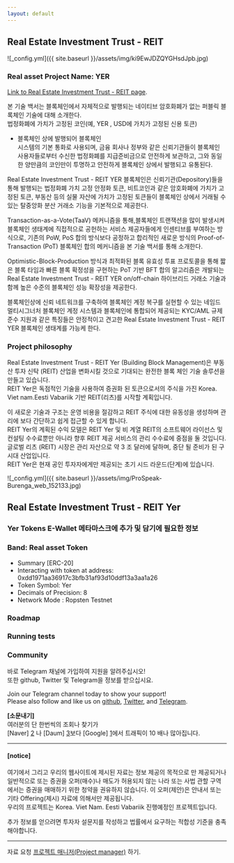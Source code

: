 ```yaml
---
layout: default
---
```


## Real Estate Investment Trust - REIT
![_config.yml]({{ site.baseurl }}/assets/img/ki9EwJDZQYGHsdJpb.jpg)    
### Real asset Project Name: YER

[Link to Real Estate Investment Trust - REIT page](./another-page.html).

본 기술 백서는 블록체인에서 자체적으로 발행되는 네이티브 암호화폐가 없는 퍼블릭 블록체인 기술에 대해 소개한다.    
법정화폐에 가치가 고정된 코인(예, YER , USD에 가치가 고정된 신용 토큰)

 - 블록체인 상에 발행되어 블록체인  
시스템의 기본 통화로 사용되며, 금융 회사나 정부와 같은 신뢰기관들이 블록체인 사용자들로부터 수신한 법정화폐를
지급준비금으로 안전하게 보관하고, 그와 동일한 양만큼의 코인만이 투명하고 안전하게 블록체인 상에서 발행되고
유통된다. 

Real Estate Investment Trust - REIT YER 블록체인은 신뢰기관(Depository)들을 통해 발행되는 법정화폐 가치 고정 안정화 토큰,
비트코인과 같은 암호화폐에 가치가 고정된 토큰, 부동산 등의 실물 자산에 가치가 고정된 토큰들이 블록체인 상에서
거래될 수 있는 탈중앙화 분산 거래소 기능을 기본적으로 제공한다. 

Transaction-as-a-Vote(TaaV) 메커니즘을 통해,블록체인 트랜잭션을 많이 발생시켜 블록체인 생태계에 직접적으로 공헌하는 서비스 제공자들에게 인센티브를
부여하는 방식으로, 기존의 PoW, PoS 합의 방식보다 공정하고 합리적인 새로운 방식의 Proof-of-Transaction (PoT)
블록체인 합의 메커니즘을 본 기술 백서를 통해 소개한다.  
   
Optimistic-Block-Production 방식과 최적화된 블록 유효성 투표 프로토콜을 통해 짧은 블록 타임과 빠른 블록 확정성을 구현하는 PoT 기반 BFT 합의 
알고리즘은  개발되는 Real Estate Investment Trust - REIT YER on/off-chain 하이브리드 거래소 기술과 함께 높은 수준의 블록체인 성능 확장성을 제공한다. 

블록체인상에 신뢰 네트워크를 구축하여 블록체인 계정 복구를 실현할 수 있는 네임드 멀티시그너처 블록체인 계정 시스템과
블록체인에 통합되어 제공되는 KYC/AML 규제준수 지원과 같은 특징들은 안정적이고 견고한 Real Estate Investment Trust - REIT YER 블록체인
생태계를 가능케 한다.  

### Project philosophy
Real Estate Investment Trust - REIT Yer (Building Block Management)은 부동산 투자 신탁 (REIT) 산업을 변화시킬 것으로 기대되는 완전한 블록 체인 기술 솔루션을 만들고 있습니다.     
REIT Yer은 독점적인 기술을 사용하여 증권화 된 토큰으로서의 주식을 가진 Korea. Viet nam.Eesti Vabariik  기반 REIT(리츠)를 시작할 계획입니다.  
 
이 새로운 기술과 구조는 운영 비용을 절감하고 REIT 주식에 대한 유동성을 생성하며 관리에 보다 간단하고 쉽게 접근할 수 있게 합니다.     
REIT Yer의 계획된 수익 모델은 REIT Yer 및 비 계열 REIT의 소프트웨어 라이선스 및 컨설팅 수수료뿐만 아니라 향후 REIT 제공 서비스의 관리 수수료에 
중점을 둘 것입니다.   
글로벌 리츠 (REIT) 시장은 관리 자산으로 약 3 조 달러에 달하며, 중단 될 준비가 된 구시대 산업입니다.   
REIT Yer은 현재 공인 투자자에게만 제공되는 초기 시드 라운드(단계)에 있습니다.  


![_config.yml]({{ site.baseurl }}/assets/img/ProSpeak-Burenga_web_152133.jpg) 

## Real Estate Investment Trust - REIT Yer
### Yer Tokens E-Wallet 메타마스크에 추가 및 담기에 필요한 정보 

### Band: Real asset Token
- Summary [ERC-20]
- Interacting with token at address:   
  0xdd1971aa36917c3bfb31af93d10ddf13a3aa1a26 
- Token Symbol: Yer   
- Decimals of Precision: 8  
- Network Mode : Ropsten Testnet  


### Roadmap




### Running tests

### Community
바로 Telegram 채널에 가입하여 지원을 알려주십시오!  
또한 github, Twitter 및 Telegram을 정보를 받으십시요.

Join our Telegram channel today to show your support!   
Please also follow and like us on [github](https://github.com/wooriapt "github"), [Twitter](https://twitter.com/wooriapt79 "Twitter"), and [Telegram](https://t.me/cubeon "Telegram").  

**[소문내기]**  
여러분의 단 한번씩의 조회나 찾기가  
[Naver] [2] 나 [Daum] [3]보다 [Google] [1]에서 트래픽이 10 배나 많아집니다. 

-------------------------------  

  [1]: http://google.com/     "Google"  
  [2]: http://www.naver.com/  "Naver"  
  [3]: http://www.daum.net/   "Daum Search"  


#### [notice]
여기에서 그리고 우리의 웹사이트에 제시된 자료는 정보 제공의 목적으로 만 제공되거나 일반적으로 또는 증권을 오퍼(매수)나 매도가 
허용되지 않는 나라 또는 사법 관할 구역에서는 증권을 매매하기 위한 청약을 권유하지 않습니다. 
이 오퍼(제안)은 안내서 또는 기타 Offering(제시) 자료에 의해서만 제공됩니다.   
우리의 프로젝트는 Korea. Viet Nam. Eesti Vabariik 진행예정인 프로젝트입니다.  

추가 정보를 얻으려면 투자자 설문지를 작성하고 법률에서 요구하는 적합성 기준을 충족해야합니다.  

---------------------------------
자료 요청 [프로젝트 매니저(Project manager)](dany.me.park@gmail.com) 하기.

